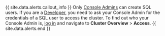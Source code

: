 {{ site.data.alerts.callout_info }}
Only [Console Admins](console-access-management.html#console-admin) can create SQL users. If you are a [Developer](console-access-management.html#developer), you need to ask your Console Admin for the credentials of a SQL user to access the cluster. To find out who your Console Admin is, [log in](https://cockroachlabs.cloud/) and navigate to **Cluster Overview** > **Access**.
{{ site.data.alerts.end }}
